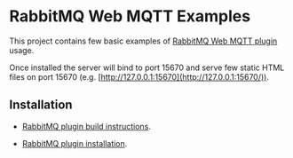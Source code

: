 # RabbitMQ Web MQTT Examples

This project contains few basic examples of [RabbitMQ Web MQTT plugin](https://github.com/rabbitmq/rabbitmq-web-mqtt)
usage.

Once installed the server will bind to port 15670 and serve few static
HTML files on port 15670 (e.g. [http://127.0.0.1:15670](http://127.0.0.1:15670/)).

## Installation

 * [RabbitMQ plugin build instructions](http://www.rabbitmq.com/plugin-development.html).

 * [RabbitMQ plugin installation](http://www.rabbitmq.com/plugins.html#installing-plugins).
